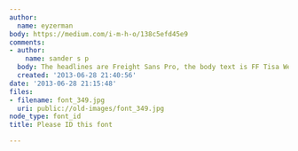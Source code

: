 ```yaml
---
author:
  name: eyzerman
body: https://medium.com/i-m-h-o/138c5efd45e9
comments:
- author:
    name: sander s p
  body: The headlines are Freight Sans Pro, the body text is FF Tisa Web Pro.
  created: '2013-06-28 21:40:56'
date: '2013-06-28 21:15:48'
files:
- filename: font_349.jpg
  uri: public://old-images/font_349.jpg
node_type: font_id
title: Please ID this font

---
```

